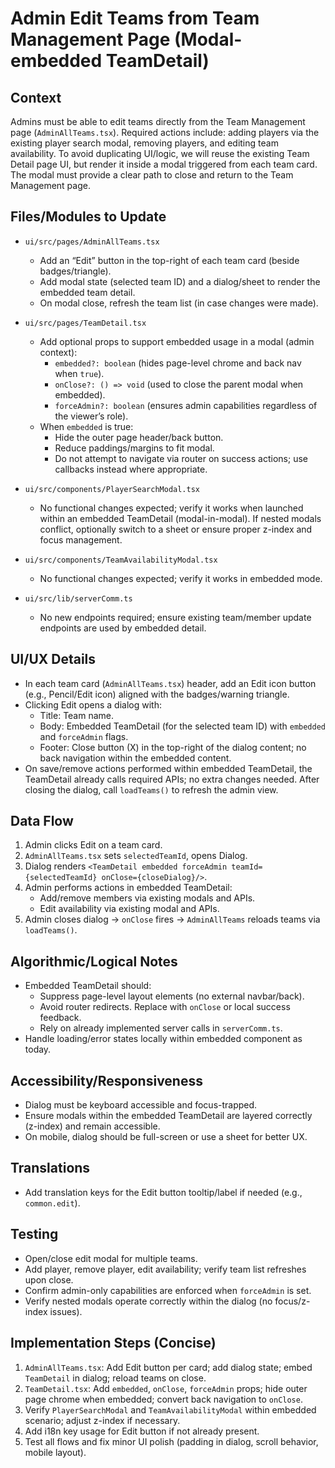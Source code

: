 # Admin Edit Teams from Team Management Page (Modal-embedded TeamDetail)

## Context
Admins must be able to edit teams directly from the Team Management page (`AdminAllTeams.tsx`). Required actions include: adding players via the existing player search modal, removing players, and editing team availability. To avoid duplicating UI/logic, we will reuse the existing Team Detail page UI, but render it inside a modal triggered from each team card. The modal must provide a clear path to close and return to the Team Management page.

## Files/Modules to Update
- `ui/src/pages/AdminAllTeams.tsx`
  - Add an “Edit” button in the top-right of each team card (beside badges/triangle).
  - Add modal state (selected team ID) and a dialog/sheet to render the embedded team detail.
  - On modal close, refresh the team list (in case changes were made).

- `ui/src/pages/TeamDetail.tsx`
  - Add optional props to support embedded usage in a modal (admin context):
    - `embedded?: boolean` (hides page-level chrome and back nav when `true`).
    - `onClose?: () => void` (used to close the parent modal when embedded).
    - `forceAdmin?: boolean` (ensures admin capabilities regardless of the viewer’s role).
  - When `embedded` is true:
    - Hide the outer page header/back button.
    - Reduce paddings/margins to fit modal.
    - Do not attempt to navigate via router on success actions; use callbacks instead where appropriate.

- `ui/src/components/PlayerSearchModal.tsx`
  - No functional changes expected; verify it works when launched within an embedded TeamDetail (modal-in-modal). If nested modals conflict, optionally switch to a sheet or ensure proper z-index and focus management.

- `ui/src/components/TeamAvailabilityModal.tsx`
  - No functional changes expected; verify it works in embedded mode.

- `ui/src/lib/serverComm.ts`
  - No new endpoints required; ensure existing team/member update endpoints are used by embedded detail.

## UI/UX Details
- In each team card (`AdminAllTeams.tsx`) header, add an Edit icon button (e.g., Pencil/Edit icon) aligned with the badges/warning triangle.
- Clicking Edit opens a dialog with:
  - Title: Team name.
  - Body: Embedded TeamDetail (for the selected team ID) with `embedded` and `forceAdmin` flags.
  - Footer: Close button (X) in the top-right of the dialog content; no back navigation within the embedded content.
- On save/remove actions performed within embedded TeamDetail, the TeamDetail already calls required APIs; no extra changes needed. After closing the dialog, call `loadTeams()` to refresh the admin view.

## Data Flow
1. Admin clicks Edit on a team card.
2. `AdminAllTeams.tsx` sets `selectedTeamId`, opens Dialog.
3. Dialog renders `<TeamDetail embedded forceAdmin teamId={selectedTeamId} onClose={closeDialog}/>`.
4. Admin performs actions in embedded TeamDetail:
   - Add/remove members via existing modals and APIs.
   - Edit availability via existing modal and APIs.
5. Admin closes dialog → `onClose` fires → `AdminAllTeams` reloads teams via `loadTeams()`.

## Algorithmic/Logical Notes
- Embedded TeamDetail should:
  - Suppress page-level layout elements (no external navbar/back).
  - Avoid router redirects. Replace with `onClose` or local success feedback.
  - Rely on already implemented server calls in `serverComm.ts`.
- Handle loading/error states locally within embedded component as today.

## Accessibility/Responsiveness
- Dialog must be keyboard accessible and focus-trapped.
- Ensure modals within the embedded TeamDetail are layered correctly (z-index) and remain accessible.
- On mobile, dialog should be full-screen or use a sheet for better UX.

## Translations
- Add translation keys for the Edit button tooltip/label if needed (e.g., `common.edit`).

## Testing
- Open/close edit modal for multiple teams.
- Add player, remove player, edit availability; verify team list refreshes upon close.
- Confirm admin-only capabilities are enforced when `forceAdmin` is set.
- Verify nested modals operate correctly within the dialog (no focus/z-index issues).

## Implementation Steps (Concise)
1. `AdminAllTeams.tsx`: Add Edit button per card; add dialog state; embed `TeamDetail` in dialog; reload teams on close.
2. `TeamDetail.tsx`: Add `embedded`, `onClose`, `forceAdmin` props; hide outer page chrome when embedded; convert back navigation to `onClose`.
3. Verify `PlayerSearchModal` and `TeamAvailabilityModal` within embedded scenario; adjust z-index if necessary.
4. Add i18n key usage for Edit button if not already present.
5. Test all flows and fix minor UI polish (padding in dialog, scroll behavior, mobile layout).
